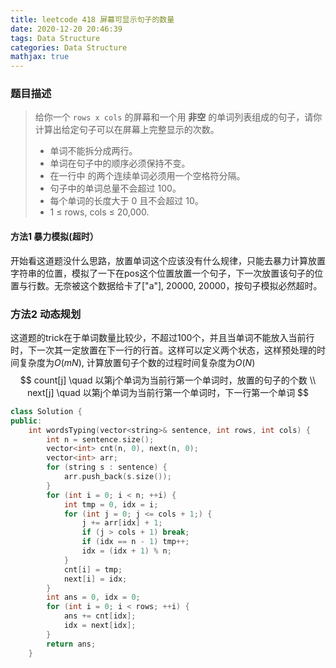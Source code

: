 ```yaml
---
title: leetcode 418 屏幕可显示句子的数量
date: 2020-12-20 20:46:39
tags: Data Structure
categories: Data Structure
mathjax: true
---
```


### 题目描述

>给你一个 `rows x cols` 的屏幕和一个用 **非空** 的单词列表组成的句子，请你计算出给定句子可以在屏幕上完整显示的次数。
>
>+ 单词不能拆分成两行。
>+ 单词在句子中的顺序必须保持不变。
>+ 在一行中 的两个连续单词必须用一个空格符分隔。
>+ 句子中的单词总量不会超过 100。
>+ 每个单词的长度大于 0 且不会超过 10。
>+ 1 ≤ rows, cols ≤ 20,000.

#### 方法1 暴力模拟(超时）

​		开始看这道题没什么思路，放置单词这个应该没有什么规律，只能去暴力计算放置字符串的位置，模拟了一下在pos这个位置放置一个句子，下一次放置该句子的位置与行数。无奈被这个数据给卡了["a"], 20000, 20000，按句子模拟必然超时。

### 方法2 动态规划

​		这道题的trick在于单词数量比较少，不超过100个，并且当单词不能放入当前行时，下一次其一定放置在下一行的行首。这样可以定义两个状态，这样预处理的时间复杂度为$O(mN)$, 计算放置句子个数的过程时间复杂度为$O(N)$
$$
count[j] \quad 以第j个单词为当前行第一个单词时，放置的句子的个数 \\
next[j] \quad 以第j个单词为当前行第一个单词时，下一行第一个单词
$$

```c++
class Solution {
public:
    int wordsTyping(vector<string>& sentence, int rows, int cols) {
        int n = sentence.size();
        vector<int> cnt(n, 0), next(n, 0);
        vector<int> arr;
        for (string s : sentence) {
            arr.push_back(s.size());
        }
        for (int i = 0; i < n; ++i) {
            int tmp = 0, idx = i;
            for (int j = 0; j <= cols + 1;) {
                j += arr[idx] + 1;
                if (j > cols + 1) break;
                if (idx == n - 1) tmp++;
                idx = (idx + 1) % n;
            }
            cnt[i] = tmp;
            next[i] = idx;
        }
        int ans = 0, idx = 0;
        for (int i = 0; i < rows; ++i) {
            ans += cnt[idx];
            idx = next[idx];
        }
        return ans;
    }
```

